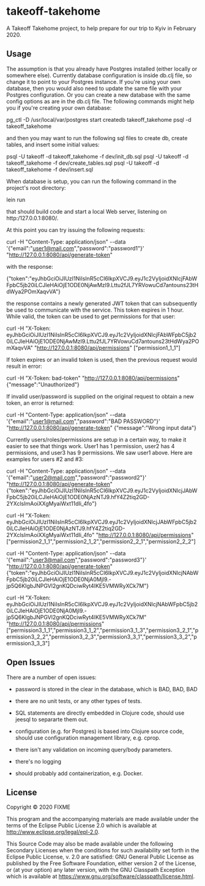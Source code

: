 # takeoff-takehome

A Takeoff Takehome project, to help prepare for our trip to Kyiv in
February 2020.

## Usage

The assumption is that you already have Postgres installed (either
locally or somewhere else). Currently database configuration is inside
db.clj file, so change it to point to your Postgres instance. If
you're using your own database, then you would also need to update the
same file with your Postgres configuration. Or you can create a new
database with the same config options as are in the db.clj file. The
following commands might help you if you're creating your own
database:

pg_ctl -D /usr/local/var/postgres start
createdb takeoff_takehome 
psql -d takeoff_takehome

and then you may want to run the following sql files to create db,
create tables, and insert some initial values:

psql -U takeoff -d takeoff_takehome -f dev/init_db.sql
psql -U takeoff -d takeoff_takehome -f dev/create_tables.sql
psql -U takeoff -d takeoff_takehome -f dev/insert.sql

When database is setup, you can run the following command in the project's root directory:

lein run

that should build code and start a local Web server, listening on
http:/127.0.0.1:8080/.


At this point you can try issuing the following requests:


curl -H "Content-Type: application/json" --data '{"email":"user1@mail.com","password":"password1"}' "http://127.0.0.1:8080/api/generate-token"

with the response:

{"token":"eyJhbGciOiJIUzI1NiIsInR5cCI6IkpXVCJ9.eyJ1c2VyIjoidXNlcjFAbWFpbC5jb20iLCJleHAiOjE1ODE0NjAwMzl9.Lttu2fJL7YRVowuCd7antouns23tHdWya2POmXaqvVA"}

the response contains a newly generated JWT token that can
subsequently be used to communicate with the service. This token
expires in 1 hour. While valid, the token can be used to get
permissions for that user:

curl -H "X-Token: eyJhbGciOiJIUzI1NiIsInR5cCI6IkpXVCJ9.eyJ1c2VyIjoidXNlcjFAbWFpbC5jb20iLCJleHAiOjE1ODE0NjAwMzl9.Lttu2fJL7YRVowuCd7antouns23tHdWya2POmXaqvVA" "http://127.0.0.1:8080/api/permissions"
["permission1_1_1"]

If token expires or an invalid token is used, then the previous request would result in error:

curl -H "X-Token: bad-token" "http://127.0.0.1:8080/api/permissions" 
{"message":"Unauthorized"}

If invalid user/password is supplied on the original request to obtain
a new token, an error is returned:

curl -H "Content-Type: application/json" --data '{"email":"user1@mail.com","password":"BAD PASSWORD"}' "http://127.0.0.1:8080/api/generate-token"
{"message":"Wrong input data"}


Currently users/roles/permissions are setup in a certain way, to make
it easier to see that things work. User1 has 1 permission, user2 has 4
permissions, and user3 has 9 permissions. We saw user1 above.  Here
are examples for users #2 and #3:

curl -H "Content-Type: application/json" --data '{"email":"user2@mail.com","password":"password2"}' "http://127.0.0.1:8080/api/generate-token"
{"token":"eyJhbGciOiJIUzI1NiIsInR5cCI6IkpXVCJ9.eyJ1c2VyIjoidXNlcjJAbWFpbC5jb20iLCJleHAiOjE1ODE0NjAzNTJ9.hfY4Z2tiq2GD-2YXclsImAoiXXgMyaiWxt11dIi_4fo"}

curl -H "X-Token: eyJhbGciOiJIUzI1NiIsInR5cCI6IkpXVCJ9.eyJ1c2VyIjoidXNlcjJAbWFpbC5jb20iLCJleHAiOjE1ODE0NjAzNTJ9.hfY4Z2tiq2GD-2YXclsImAoiXXgMyaiWxt11dIi_4fo" "http://127.0.0.1:8080/api/permissions"
["permission2_1_1","permission2_1_2","permission2_2_1","permission2_2_2"]


curl -H "Content-Type: application/json" --data '{"email":"user3@mail.com","password":"password3"}' "http://127.0.0.1:8080/api/generate-token"
{"token":"eyJhbGciOiJIUzI1NiIsInR5cCI6IkpXVCJ9.eyJ1c2VyIjoidXNlcjNAbWFpbC5jb20iLCJleHAiOjE1ODE0NjA0Mjl9.-jp5Q6KIgbJNPGVl2gnKQDciwRyt4IKE5VMWRyXCk7M"}


curl -H "X-Token: eyJhbGciOiJIUzI1NiIsInR5cCI6IkpXVCJ9.eyJ1c2VyIjoidXNlcjNAbWFpbC5jb20iLCJleHAiOjE1ODE0NjA0Mjl9.-jp5Q6KIgbJNPGVl2gnKQDciwRyt4IKE5VMWRyXCk7M" "http://127.0.0.1:8080/api/permissions"
["permission3_1_1","permission3_1_2","permission3_1_3","permission3_2_1","permission3_2_2","permission3_2_3","permission3_3_1","permission3_3_2","permission3_3_3"]


## Open Issues

There are a number of open issues:

- password is stored in the clear in the database, which is BAD, BAD,
BAD

- there are no unit tests, or any other types of tests.

- SQL statements are directly embedded in Clojure code, should use
jeesql to separarte them out.

- configuration (e.g. for Postgres) is based into Clojure source code,
should use configuration management library, e.g. cprop.

- there isn't any validation on incoming query/body parameters.

- there's no logging

- should probably add containerization, e.g. Docker.


## License

Copyright © 2020 FIXME

This program and the accompanying materials are made available under the
terms of the Eclipse Public License 2.0 which is available at
http://www.eclipse.org/legal/epl-2.0.

This Source Code may also be made available under the following Secondary
Licenses when the conditions for such availability set forth in the Eclipse
Public License, v. 2.0 are satisfied: GNU General Public License as published by
the Free Software Foundation, either version 2 of the License, or (at your
option) any later version, with the GNU Classpath Exception which is available
at https://www.gnu.org/software/classpath/license.html.
